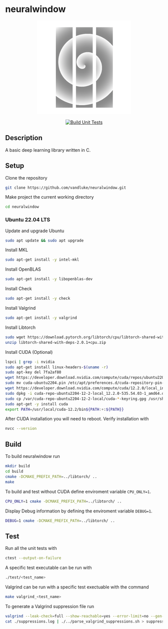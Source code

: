 # neuralwindow

<p align="center">
    <img src="extra/logo.png", height=300, width=300>
</p>

<div align="center">
  
  [![Build Unit Tests](https://github.com/vandluke/neuralwindow/actions/workflows/cmake.yml/badge.svg)](https://github.com/vandluke/neuralwindow/actions/workflows/cmake.yml)
  
</div>

## Description

A basic deep learning library written in C.

## Setup

Clone the repository

```bash
git clone https://github.com/vandluke/neuralwindow.git
```

Make project the current working directory

```bash
cd neuralwindow 
```

### Ubuntu 22.04 LTS

Update and upgrade Ubuntu

```bash
sudo apt update && sudo apt upgrade
```

Install MKL

```bash
sudo apt-get install -y intel-mkl
```

Install OpenBLAS

```bash
sudo apt-get install -y libopenblas-dev
```

Install Check

```bash
sudo apt-get install -y check
```

Install Valgrind

```bash
sudo apt-get install -y valgrind
```

Install Libtorch

```bash
sudo wget https://download.pytorch.org/libtorch/cpu/libtorch-shared-with-deps-2.0.1%2Bcpu.zip
unzip libtorch-shared-with-deps-2.0.1+cpu.zip
```

Install CUDA (Optional)

```bash
lspci | grep -i nvidia  
sudo apt-get install linux-headers-$(uname -r)  
sudo apt-key del 7fa2af80
wget https://developer.download.nvidia.com/compute/cuda/repos/ubuntu2204/x86_64/cuda-ubuntu2204.pin
sudo mv cuda-ubuntu2204.pin /etc/apt/preferences.d/cuda-repository-pin-600
wget https://developer.download.nvidia.com/compute/cuda/12.2.0/local_installers/cuda-repo-ubuntu2204-12-2-local_12.2.0-535.54.03-1_amd64.deb
sudo dpkg -i cuda-repo-ubuntu2204-12-2-local_12.2.0-535.54.03-1_amd64.deb
sudo cp /var/cuda-repo-ubuntu2204-12-2-local/cuda-*-keyring.gpg /usr/share/keyrings/
sudo apt-get -y install cuda
export PATH=/usr/local/cuda-12.2/bin${PATH:+:${PATH}}
```

After CUDA installation you will need to reboot. Verify installation with

```bash
nvcc --version
```

## Build

To build neuralwindow run

```bash
mkdir build
cd build
cmake -DCMAKE_PREFIX_PATH=../libtorch/ ..
make
```

To build and test without CUDA define enviroment variable `CPU_ONLY=1`.

```bash
CPU_ONLY=1 cmake -DCMAKE_PREFIX_PATH=../libtorch/ ..
```

Display Debug information by defining the enviroment variable `DEBUG=1`.

```bash
DEBUG=1 cmake -DCMAKE_PREFIX_PATH=../libtorch/ ..
```

## Test

Run all the unit tests with

```bash
ctest --output-on-failure
```

A specific test executable can be run with

```bash
./test/<test_name>
```

Valgrind can be run with a specific test exectuable with the command

```bash
make valgrind_<test_name>
```

To generate a Valgrind suppression file run

```bash
valgrind --leak-check=full --show-reachable=yes --error-limit=no --gen-suppressions=all --log-file=suppressions.log ./test/<test_name>
cat ./suppressions.log | ./../parse_valgrind_suppressions.sh > suppressions.supp
```
